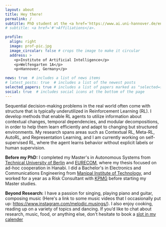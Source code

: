 ```yaml
---
layout: about
title: Hey there!
permalink: /
subtitle: PhD student at the <a href='https://www.ai.uni-hannover.de/en/'>Institute of Artificial Intellifence, Hannover</a> with <a href='https://www.ai.uni-hannover.de/de/lindauer'>Marius Lindauer
# subtitle: <a href='#'>Affiliations</a>. 

profile:
  align: right
  image: prof-pic.jpg
  image_circular: false # crops the image to make it circular
  address: >
    <p>Institute of Artificial Intelligence</p>
    <p>Welfengarten 1A</p>
    <p>Hannover, Germany</p>

news: true  # includes a list of news items
# latest_posts: true  # includes a list of the newest posts
selected_papers: true # includes a list of papers marked as "selected={true}"
social: true  # includes social icons at the bottom of the page
---
```


<!-- Researcher at the [Institute of Artificial Intelligence](https://www.ai.uni-hannover.de/en/). -->

Sequential decision-making problems in the real world often come with structure that is typically underutilized in Reinforcement Learning (RL). 
I develop methods that enable RL agents to utilize information about contextual changes, temporal dependencies, and modular decompositions, in order to 
help them learn efficiently and adapt to changing but structured environments.
My research spans areas such as Contextual RL, Meta-RL, AutoRL, and Representation Learning, 
and I am currently working on self-supervised RL, where the agent learns behavior without explicit labels or human supervision.

**Before my PhD:** I completed my Master's in Autonomous Systems from [Technical University of Berlin](https://www.tu.berlin/en/) and [EURECOM](https://www.eurecom.fr/en), 
where my thesis focused on ad-hoc cooperation in Hanabi. 
I did a Bachelor's in Electronics and Communications Engineering from [Manipal Institute of Technology](https://www.manipal.edu/mit.html), and worked for a year as a Risk Consultant with [KPMG](https://kpmg.com/de/de/home.html) before starting my Master studies.

**Beyond Research:** I have a passion for singing, playing piano and guitar, composing music (Here's a link to some music videos that I occasionally put up: https://www.instagram.com/melodic.musings/). 
I also enjoy cooking, reading up on a variety of topics and dancing.
If you’d like to chat about research, music, food, or anything else, don't hesitate to book a [slot in my calender](https://calendar.google.com/calendar/u/0/appointments/schedules/AcZssZ2HIgZFJjg6BuXnSMlPTnyqgT7UcBdumLA7ctxYu-524bHNePzFhXCBWXIfCLq91oM9SGGuLL3O)